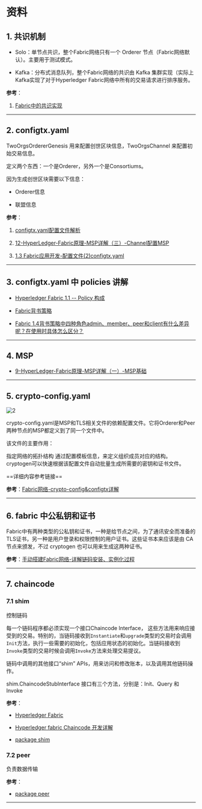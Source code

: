 # 资料

## 1. 共识机制

- Solo：单节点共识，整个Fabric网络只有一个 Orderer 节点（Fabric网络默认）。主要用于测试模式。

- Kafka：分布式消息队列，整个Fabric网络的共识由 Kafka 集群实现（实际上Kafka实现了对于Hyperledger Fabric网络中所有的交易请求进行排序服务。

**参考**：

1. [Fabric中的共识实现](https://www.chainnode.com/post/283387)

---

## 2. configtx.yaml

TwoOrgsOrdererGenesis 用来配置创世区块信息，TwoOrgsChannel 来配置初始交易信息。

定义两个东西：一个是Orderer，另外一个是Consortiums。

因为生成创世区块需要以下信息：

- Orderer信息

- 联盟信息

**参考**：

1. [configtx.yaml配置文件解析](https://my.oschina.net/u/2476019/blog/2046258)

2. [12-HyperLedger-Fabric原理-MSP详解（三）-Channel配置MSP](https://zhuanlan.zhihu.com/p/35839000)

3. [1.3 Fabric应用开发-配置文件(2)configtx.yaml](https://www.jianshu.com/p/f79df69b1dbb?utm_campaign=maleskine&utm_content=note&utm_medium=seo_notes&utm_source=recommendation)

---

## 3. configtx.yaml 中 policies 讲解

- [Hyperledger Fabric 1.1 -- Policy 构成](https://www.cnblogs.com/cnblogs-wangzhipeng/p/9686235.html)

- [Fabric背书策略](https://www.jianshu.com/p/ef7e3f3cb48e)

- [Fabric 1.4背书策略中四种角色admin、member、peer和client有什么差异呢？在使用时具体怎么区分？](https://www.liankexing.com/question/4229)

---

## 4.  MSP

- [9-HyperLedger-Fabric原理-MSP详解（一）-MSP基础](https://zhuanlan.zhihu.com/p/35683522)

---

## 5. crypto-config.yaml

![2](http://ww1.sinaimg.cn/large/006alGmrgy1g5zfebg4jdj30nx098wiy.jpg)

crypto-config.yaml是MSP和TLS相关文件的依赖配置文件。它将Orderer和Peer两种节点的MSP都定义到了同一个文件中。

该文件的主要作用：

指定网络的拓扑结构
通过配置模板信息，来定义组织成员对应的结构。
cryptogen可以快速根据该配置文件自动批量生成所需要的密钥和证书文件。

==详细内容参考链接==

**参考**：[Fabric网络-crypto-config&configtx详解](https://zhuanlan.zhihu.com/p/35339234)

---

## 6. fabric 中公私钥和证书

Fabric中有两种类型的公私钥和证书，一种是给节点之间，为了通讯安全而准备的TLS证书，另一种是用户登录和权限控制的用户证书。这些证书本来应该是由 CA 节点来颁发，不过 cryptogen 也可以用来生成这两种证书。

**参考**：[手动搭建Fabric网络-详解链码安装、实例化过程](https://zhuanlan.zhihu.com/p/35363316)

---

## 7. chaincode

### 7.1 shim

控制链码

每一个链码程序都必须实现一个接口Chaincode Interface， 这些方法用来响应接受到的交易。特别的，当链码接收到``Instantiate``和``upgrade``类型的交易时会调用``Init``方法，执行一些需要的初始化，包括应用状态的初始化。当链码接收到``Invoke``类型的交易时候会调用``Invoke``方法来处理交易提议。

链码中调用的其他接口“shim” APIs，用来访问和修改账本，以及调用其他链码操作。

shim.ChaincodeStubInterface 接口有三个方法，分别是：Init、Query 和 Invoke

**参考**：

- [Hyperledger Fabric](https://www.cnblogs.com/informatics/p/8051981.html)

- [Hyperledger fabric Chaincode 开发详解](https://cloud.tencent.com/developer/article/1064475)

- [package shim](https://godoc.org/github.com/hyperledger/fabric/core/chaincode/shim#Chaincode)

### 7.2 peer

负责数据传输

**参考**：

- [package peer](https://godoc.org/github.com/hyperledger/fabric/protos/peer)

---
